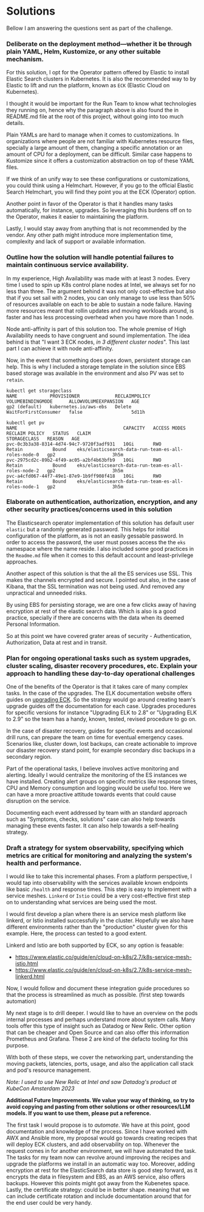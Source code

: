 # Solutions 

Bellow I am answering the questions sent as part of the challenge.

### Deliberate on the deployment method—whether it be through plain YAML, Helm, Kustomize, or any other suitable mechanism.

For this solution, I opt for the Operator pattern offered by Elastic to install Elastic Search clusters in Kubernetes. It is also the recommended way to by Elastic to lift and run the platform, known as `ECK` (Elastic Cloud on Kubernetes).

I thought it would be important for the Run Team to know what technologies they running on, hence why the paragraph above is also found the in README.md file at the root of this project, without going into too much details.

Plain YAMLs are hard to manage when it comes to customizations. In organizations where people are not familiar with Kubernetes resource files, specially a large amount of them, changing a specific annotation or an amount of CPU for a deployment, can be difficult. Similar case happens to Kustomize since it offers a customization abstraction on top of these YAML files.

If we think of an unify way to see these configurations or customizations, you could think using a Helmchart. However, if you go to the official Elastic Search Helmchart, you will find they point you at the ECK (Operator) option.

Another point in favor of the Operator is that it handles many tasks automatically, for instance, upgrades. So leveraging this burdens off on to the Operator, makes it easier to maintaining the platform.

Lastly, I would stay away from anything that is not recommended by the vendor. Any other path might introduce more implementation time, complexity and lack of support or available information.

### Outline how the solution will handle potential failures to maintain continuous service availability.

In my experience, High Availability was made with at least 3 nodes. Every time I used to spin up K8s control plane nodes at Intel, we always set for no less than three. The argument behind it was not only cost-effective but also that if you set sail with 2 nodes, you can only manage to use less than 50% of resources available on each to be able to sustain a node failure. Having more resources meant that rollin updates and moving workloads around, is faster and has less processing overhead when you have more than 1 node.

Node anti-affinity is part of this solution too. The whole premise of High Availability needs to have congruent and sound implementation. The idea behind is that "I want 3 ECK nodes, _in 3 different cluster nodes_". This last part I can achieve it with node anti-affinity.

Now, in the event that something does goes down, persistent storage can help. This is why I included a storage template in the solution since EBS based storage was available in the environment and also PV was set to `retain`.

```
kubectl get storageclass
NAME            PROVISIONER             RECLAIMPOLICY   VOLUMEBINDINGMODE      ALLOWVOLUMEEXPANSION   AGE
gp2 (default)   kubernetes.io/aws-ebs   Delete          WaitForFirstConsumer   false                  5d11h

kubectl get pv
NAME                                       CAPACITY   ACCESS MODES   RECLAIM POLICY   STATUS   CLAIM                                                 STORAGECLASS   REASON   AGE
pvc-0c3b3a38-8314-4d74-94c7-9720f3adf931   10Gi       RWO            Retain           Bound    eks/elasticsearch-data-run-team-es-all-roles-node-0   gp2                     3h5m
pvc-2975cd2c-89b2-4f49-ac05-a2bf4b63bfb9   10Gi       RWO            Retain           Bound    eks/elasticsearch-data-run-team-es-all-roles-node-2   gp2                     3h5m
pvc-a4cfd067-44f7-49e1-87e9-1b9ff908f418   10Gi       RWO            Retain           Bound    eks/elasticsearch-data-run-team-es-all-roles-node-1   gp2                     3h5m

```

### Elaborate on authentication, authorization, encryption, and any other security practices/concerns used in this solution

The Elasticsearch operator implementation of this solution has default user `elastic` but a randomly generated password. This helps for initial configuration of the platform, as is not an easily gessable password.
In order to access the password, the user must posses access the the `eks` namespace where the name reside. I also included some good practices in the `Readme.md` file when it comes to this default account and least-privilege approaches. 

Another aspect of this solution is that the all the ES services use SSL. This makes the channels encrypted and secure. I pointed out also, in the case of Kibana, that the SSL termination was not being used. And removed any unpractical and unneeded risks. 

By using EBS for persisting storage, we are one a few clicks away of having encryption at rest of the elastic search data. Which is also is a good practice, specially if there are concerns with the data when its deemed Personal Information.  

So at this point we have covered grater areas of security - Authentication, Authorization, Data at rest and in transit.


### Plan for ongoing operational tasks such as system upgrades, cluster scaling, disaster recovery procedures, etc. Explain your approach to handling these day-to-day operational challenges

One of the benefits of the Operator is that it takes care of many complex tasks. In the case of the upgrades. The ELK documentation website offers guides on [upgrading ECK](https://www.elastic.co/guide/en/cloud-on-k8s/2.8/k8s-upgrading-eck.html#k8s-upgrading-eck). So the strategy would go around creating team's upgrade guides off the documentation for each case. Upgrades procedures for specific versions for instance "Upgrading ELK to 2.8" or "Upgrading ELK to 2.9" so the team has a handy, known, tested, revised procedure to go on.

In the case of disaster recovery, guides for specific events and occasional drill runs, can prepare the team on time for eventual emergency cases. Scenarios like, cluster down, lost backups, can create actionable to improve our disaster recovery stand point, for example secondary disc backups in a secondary region.

Part of the operational tasks, I believe involves active monitoring and alerting. Ideally I would centralize the monitoring of the ES instances we have installed. Creating alert groups on specific metrics like response times, CPU and Memory consumption and logging would be useful too. Here we can have a more proactive attitude towards events that could cause disruption on the service.

Documenting each event addressed by team with an standard approach such as "Symptoms, checks, solutions" case can also help towards managing these events faster. It can also help towards a self-healing strategy. 

### Draft a strategy for system observability, specifying which metrics are critical for monitoring and analyzing the system's health and performance.

I would like to take this incremental phases. From a platform perspective, I would tap into observability with the services available known endpoints like basic `/health`  and response times. This step is easy to implement with a service meshes. `Linkerd` or `Istio` could be a very cost-effective first step on to understanding what services are being used the most.

I would first develop a plan where there is an service mesh platform like linkerd, or Istio installed successfully in the cluster. Hopefully we also have different environments rather than the "production" cluster given for this example. Here, the process can tested to a good extent.

Linkerd and Istio are both supported by ECK, so any option is feasable:
- https://www.elastic.co/guide/en/cloud-on-k8s/2.7/k8s-service-mesh-istio.html
- https://www.elastic.co/guide/en/cloud-on-k8s/2.7/k8s-service-mesh-linkerd.html

Now, I would follow and document these integration guide procedures so that the process is streamlined as much as possible. (first step towards automation)

My next stage is to drill deeper. I would like to have an overview on the pods internal processes and perhaps understand more about system calls. Many tools offer this type of insight such as Datadog or New Relic. Other option that can be cheaper and Open Source and can also offer this information Prometheus and Grafana. These 2 are kind of the defacto tooling for this purpose.

With both of these steps, we cover the networking part, understanding the moving packets, latencies, ports, usage, and also the application call stack and pod's resource management.

_Note: I used to use New Relic at Intel and saw Datadog's product at KubeCon Amsterdam 2023_

**Additional Future Improvements. We value your way of thinking, so try to avoid copying and pasting from other solutions or other resources/LLM models. If you want to use them, please put a reference.**

The first task I would propose is to _automate_. We have at this point, good documentation and knowledge of the process. Since I have worked with AWX and Ansible more, my proposal would go towards creating recipes that will deploy ECK clusters, and add observability on top. Whenever the request comes in for another environment, we will have automated the task. The tasks for my team now can revolve around improving the recipes and upgrade the platforms we install in an automatic way too.
Moreover, adding encryption at rest for the ElasticSearch data store is good step forward, as it encrypts the data in filesystem and EBS, as an AWS service, also offers backups. However this points might got away from the Kubenetes space. 
Lastly, the certificate strategy: could be in better shape. meaning that we can include certificate rotation and include documentation around that for the end user could be very handy.
